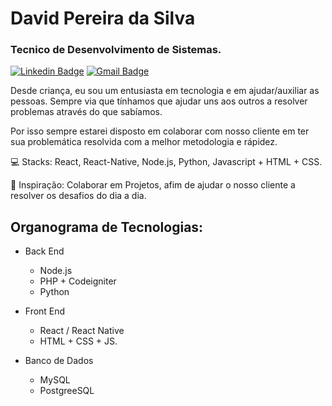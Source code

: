 

# David Pereira da Silva
### Tecnico de Desenvolvimento de Sistemas.
[![Linkedin Badge](https://img.shields.io/badge/David%20Pereira%20da%20Silva-00A8E1?style=flat-square&logo=Linkedin&logoColor=white&link=https://www.linkedin.com/in/david-pereira-da-silva-30280412a/)](https://www.linkedin.com/in/david-pereira-da-silva-30280412a/)
[![Gmail Badge](https://img.shields.io/badge/-david.devops2000@gmail.com-eb415b?style=flat-square&logo=Gmail&logoColor=white&link=mailto:david.devops2000@gmail.com)](mailto:david.devops2000@gmail.com)

Desde criança, eu sou um entusiasta em tecnologia e em ajudar/auxiliar as pessoas. Sempre via que tínhamos que ajudar uns aos outros a resolver problemas através do que sabíamos.
  
Por isso sempre estarei disposto em colaborar com nosso cliente em ter sua problemática resolvida com a melhor metodologia e rápidez.

💻 Stacks:  React, React-Native, Node.js, Python, Javascript + HTML + CSS.

🙂 Inspiração: Colaborar em Projetos, afim de ajudar o nosso cliente a resolver os desafios do dia a dia.


## Organograma de Tecnologias:

+ Back End
    + Node.js
    + PHP + Codeigniter
    + Python
	
+ Front End
    + React / React Native
    + HTML + CSS + JS.
	
+ Banco de Dados
    * MySQL
    * PostgreeSQL
